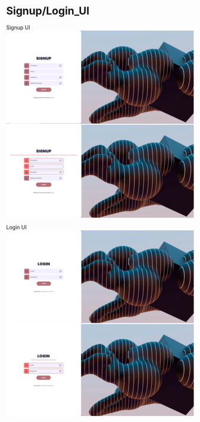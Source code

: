 # Signup/Login_UI

Signup UI
![My Image](Signup.JPG)
![My Image](Signup_Error.JPG)


Login UI
![My Image](Login.JPG)
![My Image](Login_Error.JPG)
